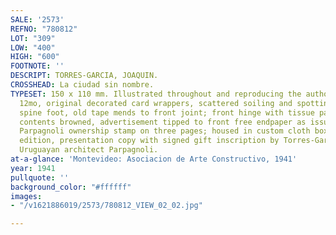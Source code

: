 ```yaml
---
SALE: '2573'
REFNO: "780812"
LOT: "309"
LOW: "400"
HIGH: "600"
FOOTNOTE: ''
DESCRIPT: TORRES-GARCIA, JOAQUIN.
CROSSHEAD: La ciudad sin nombre.
TYPESET: 150 x 110 mm. Illustrated throughout and reproducing the author's manuscript.
  12mo, original decorated card wrappers, scattered soiling and spotting, chip to
  spine foot, old tape mends to front joint; front hinge with tissue paper repair,
  contents browned, advertisement tipped to front free endpaper as issued, Florio
  Parpagnoli ownership stamp on three pages; housed in custom cloth box. <i> First
  edition, presentation copy with signed gift inscription by Torres-Garcia</i> to
  Uruguayan architect Parpagnoli.
at-a-glance: 'Montevideo: Asociacion de Arte Constructivo, 1941'
year: 1941
pullquote: ''
background_color: "#ffffff"
images:
- "/v1621886019/2573/780812_VIEW_02_02.jpg"

---
```

